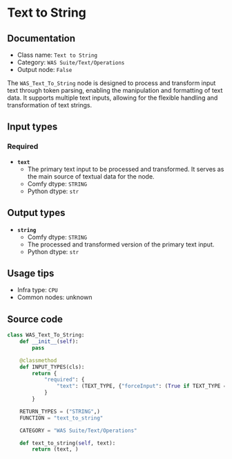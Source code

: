 # Text to String
## Documentation
- Class name: `Text to String`
- Category: `WAS Suite/Text/Operations`
- Output node: `False`

The `WAS_Text_To_String` node is designed to process and transform input text through token parsing, enabling the manipulation and formatting of text data. It supports multiple text inputs, allowing for the flexible handling and transformation of text strings.
## Input types
### Required
- **`text`**
    - The primary text input to be processed and transformed. It serves as the main source of textual data for the node.
    - Comfy dtype: `STRING`
    - Python dtype: `str`
## Output types
- **`string`**
    - Comfy dtype: `STRING`
    - The processed and transformed version of the primary text input.
    - Python dtype: `str`
## Usage tips
- Infra type: `CPU`
- Common nodes: unknown


## Source code
```python
class WAS_Text_To_String:
    def __init__(self):
        pass

    @classmethod
    def INPUT_TYPES(cls):
        return {
            "required": {
                "text": (TEXT_TYPE, {"forceInput": (True if TEXT_TYPE == 'STRING' else False)}),
            }
        }

    RETURN_TYPES = ("STRING",)
    FUNCTION = "text_to_string"

    CATEGORY = "WAS Suite/Text/Operations"

    def text_to_string(self, text):
        return (text, )

```
